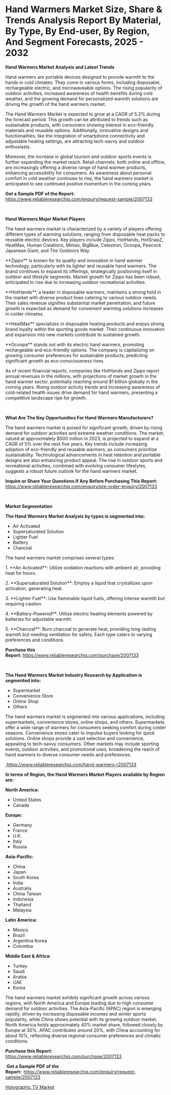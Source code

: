 <p><h1>Hand Warmers Market Size, Share & Trends Analysis Report By Material, By Type, By End-user, By Region, And Segment Forecasts, 2025 - 2032</h1></p><p><strong>Hand Warmers Market Analysis and Latest Trends</strong></p>
<p><p>Hand warmers are portable devices designed to provide warmth to the hands in cold climates. They come in various forms, including disposable, rechargeable electric, and microwaveable options. The rising popularity of outdoor activities, increased awareness of health benefits during cold weather, and the growing demand for personalized warmth solutions are driving the growth of the hand warmers market.</p><p>The Hand Warmers Market is expected to grow at a CAGR of 5.2% during the forecast period. This growth can be attributed to trends such as sustainable products, with consumers showing interest in eco-friendly materials and reusable options. Additionally, innovative designs and functionalities, like the integration of smartphone connectivity and adjustable heating settings, are attracting tech-savvy and outdoor enthusiasts. </p><p>Moreover, the increase in global tourism and outdoor sports events is further expanding the market reach. Retail channels, both online and offline, are increasingly offering a diverse range of hand warmer products, enhancing accessibility for consumers. As awareness about personal comfort in cold weather continues to rise, the hand warmers market is anticipated to see continued positive momentum in the coming years.</p></p>
<p><strong>Get a Sample PDF of the Report:&nbsp;</strong> <a href="https://www.reliableresearchiq.com/enquiry/request-sample/2007133?utm_campaign=2188&utm_medium=2&utm_source=Github&utm_content=ia&utm_term=06022025&utm_id=hand-warmers">https://www.reliableresearchiq.com/enquiry/request-sample/2007133</a></p>
<p>&nbsp;</p>
<p><strong>Hand Warmers Major Market Players</strong></p>
<p><p>The hand warmers market is characterized by a variety of players offering different types of warming solutions, ranging from disposable heat packs to reusable electric devices. Key players include Zippo, HotHands, HotSnapZ, HeatMax, Human Creations, Miniso, BigBlue, Celestron, Ocoopa, Peacock Japanese Giant, and The Outdoors Way.</p><p>**Zippo** is known for its quality and innovation in hand warmer technology, particularly with its lighter and reusable hand warmers. The brand continues to expand its offerings, strategically positioning itself in outdoor and lifestyle segments. Market growth for Zippo has been robust, anticipated to rise due to increasing outdoor recreational activities.</p><p>**HotHands**, a leader in disposable warmers, maintains a strong hold in the market with diverse product lines catering to various outdoor needs. Their sales revenue signifies substantial market penetration, and future growth is expected as demand for convenient warming solutions increases in colder climates.</p><p>**HeatMax** specializes in disposable heating products and enjoys strong brand loyalty within the sporting goods market. Their continuous innovation and expansion into new markets contribute to sustained growth.</p><p>**Ocoopa** stands out with its electric hand warmers, promoting rechargeable and eco-friendly options. The company is capitalizing on growing consumer preferences for sustainable products, predicting significant growth as eco-consciousness rises.</p><p>As of recent financial reports, companies like HotHands and Zippo report annual revenues in the millions, with projections of market growth in the hand warmer sector, potentially reaching around $1 billion globally in the coming years. Rising outdoor activity trends and increasing awareness of cold-related health issues drive demand for hand warmers, presenting a competitive landscape ripe for growth.</p></p>
<p>&nbsp;</p>
<p><strong>What Are The Key Opportunities For Hand Warmers Manufacturers?</strong></p>
<p><p>The hand warmers market is poised for significant growth, driven by rising demand for outdoor activities and extreme weather conditions. The market, valued at approximately $500 million in 2023, is projected to expand at a CAGR of 5% over the next five years. Key trends include increasing adoption of eco-friendly and reusable warmers, as consumers prioritize sustainability. Technological advancements in heat retention and portable designs are also enhancing product appeal. The rise in outdoor sports and recreational activities, combined with evolving consumer lifestyles, suggests a robust future outlook for the hand warmers market.</p></p>
<p><strong>Inquire or Share Your Questions If Any Before Purchasing This Report:</strong> <a href="https://www.reliableresearchiq.com/enquiry/pre-order-enquiry/2007133?utm_campaign=2188&utm_medium=2&utm_source=Github&utm_content=ia&utm_term=06022025&utm_id=hand-warmers">https://www.reliableresearchiq.com/enquiry/pre-order-enquiry/2007133</a></p>
<p>&nbsp;</p>
<p><strong>Market Segmentation</strong></p>
<p><strong>The Hand Warmers Market Analysis by types is segmented into:</strong></p>
<p><ul><li>Air Activated</li><li>Supersaturated Solution</li><li>Lighter Fuel</li><li>Battery</li><li>Charcoal</li></ul></p>
<p><p>The hand warmers market comprises several types: </p><p>1. **Air Activated**: Utilize oxidation reactions with ambient air, providing heat for hours. </p><p>2. **Supersaturated Solution**: Employ a liquid that crystallizes upon activation, generating heat. </p><p>3. **Lighter Fuel**: Use flammable liquid fuels, offering intense warmth but requiring caution. </p><p>4. **Battery-Powered**: Utilize electric heating elements powered by batteries for adjustable warmth. </p><p>5. **Charcoal**: Burn charcoal to generate heat, providing long-lasting warmth but needing ventilation for safety. Each type caters to varying preferences and conditions.</p></p>
<p><strong>Purchase this Report:&nbsp;</strong><a href="https://www.reliableresearchiq.com/purchase/2007133?utm_campaign=2188&utm_medium=2&utm_source=Github&utm_content=ia&utm_term=06022025&utm_id=hand-warmers">https://www.reliableresearchiq.com/purchase/2007133</a></p>
<p>&nbsp;</p>
<p><strong>The Hand Warmers Market Industry Research by Application is segmented into:</strong></p>
<p><ul><li>Supermarket</li><li>Convenience Store</li><li>Online Shop</li><li>Others</li></ul></p>
<p><p>The hand warmers market is segmented into various applications, including supermarkets, convenience stores, online shops, and others. Supermarkets offer a wide range of warmers for consumers seeking comfort during colder seasons. Convenience stores cater to impulse buyers looking for quick solutions. Online shops provide a vast selection and convenience, appealing to tech-savvy consumers. Other markets may include sporting events, outdoor activities, and promotional uses, broadening the reach of hand warmers to diverse consumer needs and preferences.</p></p>
<p><a href="https://www.reliableresearchiq.com/hand-warmers-r2007133?utm_campaign=2188&utm_medium=2&utm_source=Github&utm_content=ia&utm_term=06022025&utm_id=hand-warmers">&nbsp;https://www.reliableresearchiq.com/hand-warmers-r2007133</a></p>
<p><strong>In terms of Region, the Hand Warmers Market Players available by Region are:</strong></p>
<p>
    <p> <strong> North America: </strong>
        <ul>
            <li>United States</li>
            <li>Canada</li>
        </ul>
        </p> 
    <p> <strong> Europe: </strong>
        <ul>
            <li>Germany</li>
            <li>France</li>
            <li>U.K.</li>
            <li>Italy</li>
            <li>Russia</li>
        </ul>
        </p> 
    <p> <strong> Asia-Pacific: </strong>
        <ul>
            <li>China</li>
            <li>Japan</li>
            <li>South Korea</li>
            <li>India</li>
            <li>Australia</li>
            <li>China Taiwan</li>
            <li>Indonesia</li>
            <li>Thailand</li>
            <li>Malaysia</li>
        </ul>
        </p> 
    <p> <strong> Latin America: </strong>
        <ul>
            <li>Mexico</li>
            <li>Brazil</li>
            <li>Argentina Korea</li>
            <li>Colombia</li>
        </ul>
        </p> 
    <p> <strong> Middle East & Africa: </strong>
        <ul>
            <li>Turkey</li>
            <li>Saudi</li>
            <li>Arabia</li>
            <li>UAE</li>
            <li>Korea</li>
        </ul>
    </p>
    </p>
<p><p>The hand warmers market exhibits significant growth across various regions, with North America and Europe leading due to high consumer demand for outdoor activities. The Asia-Pacific (APAC) region is emerging rapidly, driven by increasing disposable incomes and winter sports popularity, while China shows potential with its growing outdoor market. North America holds approximately 40% market share, followed closely by Europe at 30%. APAC contributes around 20%, with China accounting for about 10%, reflecting diverse regional consumer preferences and climatic conditions.</p></p>
<p><strong>Purchase this Report: </strong><a href="https://www.reliableresearchiq.com/purchase/2007133?utm_campaign=2188&utm_medium=2&utm_source=Github&utm_content=ia&utm_term=06022025&utm_id=hand-warmers">https://www.reliableresearchiq.com/purchase/2007133</a></p>
<p>&nbsp;<strong>Get a Sample PDF of the Report:&nbsp;&nbsp;</strong><a href="https://www.reliableresearchiq.com/enquiry/request-sample/2007133?utm_campaign=2188&utm_medium=2&utm_source=Github&utm_content=ia&utm_term=06022025&utm_id=hand-warmers">https://www.reliableresearchiq.com/enquiry/request-sample/2007133</a></p>
<p><strong></strong></p>
<p><p><a href="https://github.com/FosterFahey91/Market-Research-Report-List-1/blob/main/holographic-tv-market.md?utm_campaign=2188&utm_medium=2&utm_source=Github&utm_content=ia&utm_term=06022025&utm_id=hand-warmers">Holographic TV Market</a></p></p>